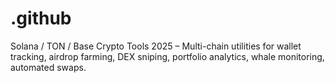 # .github
Solana / TON / Base Crypto Tools 2025 – Multi-chain utilities for wallet tracking, airdrop farming, DEX sniping, portfolio analytics, whale monitoring, automated swaps.
